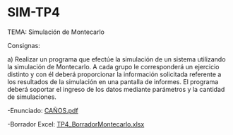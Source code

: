 # SIM-TP4
TEMA: Simulación de Montecarlo

Consignas:

a) Realizar un programa que efectúe la simulación de un sistema utilizando la simulación de
Montecarlo. A cada grupo le corresponderá un ejercicio distinto y con él deberá 
proporcionar la información solicitada referente a los resultados de la simulación en una pantalla 
de informes. El programa deberá soportar el ingreso de los datos mediante parámetros y la 
cantidad de simulaciones. 

-Enunciado:
[CAÑOS.pdf](https://github.com/valentinogiardino/SIM-TP4/files/8931809/CANOS.pdf)

-Borrador Excel:
[TP4_BorradorMontecarlo.xlsx](https://github.com/valentinogiardino/SIM-TP4/files/8931811/TP4_BorradorMontecarlo.xlsx)
